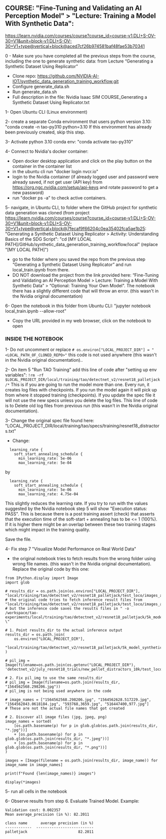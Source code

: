 ## COURSE: "Fine-Tuning and Validating an AI Perception Model" > "Lecture: Training a Model With Synthetic Data": 
https://learn.nvidia.com/courses/course?course_id=course-v1:DLI+S-OV-30+V1&unit=block-v1:DLI+S-OV-30+V1+type@vertical+block@aced7cf26b974581baf48fae53b70341

0 - Make sure you have completed all the previous steps from the course, including the one to generate synthetic data: from Lecture “Generating a Synthetic Dataset Using Replicator”
- Clone repo: https://github.com/NVIDIA-AI-IOT/synthetic_data_generation_training_workflow.git
- Configure generate_data.sh
- Run generate_data.sh
- Full description in the file: Nvidia Isaac SIM COURSE_Generating a Synthetic Dataset Using Replicator.txt

1- Open Ubuntu CLI (Linux environment)

2- create a separate Conda environment that users python version 3.10: "conda create -n tao-py310 python=3.10 
 If this environment has already been previously created, skip this step.

3- Activate python 3.10 conda env: "conda activate tao-py310"

4- Connect to Nvidia's docker container:
- Open docker desktop application and click on the play button on the container in the container list
- in the ubuntu cli run "docker login nvcr.io"
- login to the Nvidia container (if already logged user and password were already saved, if not get user (API key) from https://org.ngc.nvidia.com/setup/api-keys and rotate password to get a new password)
- run "docker ps -a" to check active containers.

5- navigate, in Ubuntu CLI, to folder where the GitHub project for synthetic data generation was cloned (from project https://learn.nvidia.com/courses/course?course_id=course-v1:DLI+S-OV-30+V1&unit=block-v1:DLI+S-OV-30+V1+type@vertical+block@7fecaf9f66204c0ea35402fca5ae1b25: "Generating a Synthetic Dataset Using Replicator > Activity: Understanding Basics of the SDG Script": 
"cd [MY LOCAL PATH]/GitHub/synthetic_data_generation_training_workflow/local" (replace "[MY LOCAL PATH]")
- go to the folder where you saved the repo from the previous step “Generating a Synthetic Dataset Using Replicator” and run local_train.ipynb from there. 
- DO NOT download the project from the link provided here: “Fine-Tuning and Validating an AI Perception Model > Lecture: Training a Model With Synthetic Data” > “Optional: Training Your Own Model". The notebook there has a slightly different code that will throw an error. (this wasn't in the Nvidia original documentation)

6- Open the notebook in this folder from Ubuntu CLI: "jupyter notebook local_train.ipynb --allow-root"
- Copy the URL provided in my web browser, click on the notebook to open

### INSIDE THE NOTEBOOK

1- Do not uncomment or replace ```# os.environ["LOCAL_PROJECT_DIR"] = "<LOCAL_PATH_OF_CLONED_REPO>"``` this code is not used anywhere (this wasn't in the Nvidia original documentation)..

2- On item 5 "Run TAO Training" add this line of code after "setting up env variables": ```!rm -rf $LOCAL_PROJECT_DIR/local/training/tao/detectnet_v2/resnet18_palletjack/*```
This is if you are going to run the model more than one. Every run, it creates log files with checkpoints. If you run the model again it will pick up from where it stopped training (checkpoints). If you update the spec file it will not use the new specs unless you delete the log files. This line of code is to Delete old log files from previous run (this wasn't in the Nvidia original documentation).

3- Change the original spec file found here: "LOCAL_PROJECT_DIR/local/training/tao/specs/training/resnet18_distractors.txt"
- Change:
```
  learning_rate {
    soft_start_annealing_schedule {
      min_learning_rate: 5e-06
      max_learning_rate: 5e-04
```
by 
```
  learning_rate {
    soft_start_annealing_schedule {
      min_learning_rate: 5e-06
      max_learning_rate: 4.75e-04
```
This slightly reduces the learning rate. If you try to run with the values suggested by the Nvidia notebook step 5 will show "Execution status: PASS".
This is because there is a post training assert (check) that asserts that the execution time of the soft-start + annealing has to be <= 1 (100%). If it is higher there might be an overlap between these two training stages which might impact in the training quality. 

Save the file.

4- Fix step 7 "Visualize Model Performance on Real World Data"
- the original notebook tries to fetch results from the wrong folder using wrong file names. (this wasn't in the Nvidia original documentation). Replace the original code by this one:
```
from IPython.display import Image 
import glob

# results_dir = os.path.join(os.environ["LOCAL_PROJECT_DIR"], "local/training/tao/detectnet_v2/resnet18_palletjack/test_loco/images_annotated")
# the original code tries to fetch inference result files from "local/training/tao/detectnet_v2/resnet18_palletjack/test_loco/images_annotated"
# but the inference code saves the results files in " -o /workspace/tao-experiments/local/training/tao/detectnet_v2/resnet18_palletjack/5k_model_synthetic \"

# 1. Point results_dir to the actual inference output
results_dir = os.path.join(
    os.environ["LOCAL_PROJECT_DIR"],
    "local/training/tao/detectnet_v2/resnet18_palletjack/5k_model_synthetic/images_annotated"
)

# pil_img = Image(filename=os.path.join(os.getenv("LOCAL_PROJECT_DIR"), 'detectnet_v2/july_resnet18_trials/new_pellet_distractors_10k/test_loco/images_annotated/1564562568.298206.jpg'))

# 2. Fix pil_img to use the same results_dir
# pil_img = Image(filename=os.path.join(results_dir, "1564562568.298206.jpg"))
# pil_img is not being used anywhere in the code

# image_names = ["1564562568.298206.jpg", "1564562628.517229.jpg", "1564562843.0618184.jpg", "593768,3659.jpg", "516447400,977.jpg"] 
# These are not the actual file names that got created   

# 2. Discover all image files (jpg, jpeg, png)
image_names = sorted(
    [os.path.basename(p) for p in glob.glob(os.path.join(results_dir, "*.jpg"))]
    + [os.path.basename(p) for p in glob.glob(os.path.join(results_dir, "*.jpeg"))]
    + [os.path.basename(p) for p in glob.glob(os.path.join(results_dir, "*.png"))]
)

images = [Image(filename = os.path.join(results_dir, image_name)) for image_name in image_names]

print(f"Found {len(image_names)} images")

display(*images)
```
5- run all cells in the notebook

6- Observe results from step 6. Evaluate Trained Model. Example: 
```
Validation cost: 0.002357
Mean average_precision (in %): 82.2011

class name      average precision (in %)
------------  --------------------------
palletjack                       82.2011
```
